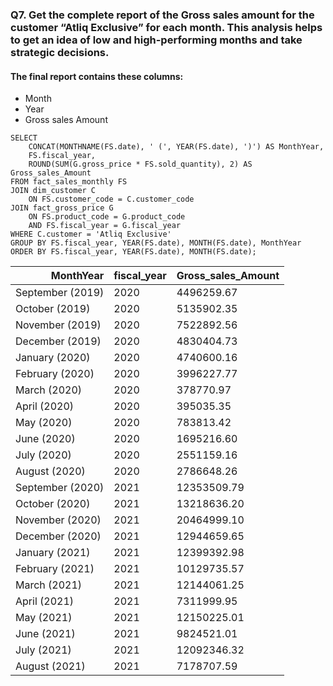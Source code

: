 ### Q7. Get the complete report of the Gross sales amount for the customer “Atliq Exclusive” for each month. This analysis helps to get an idea of low and high-performing months and take strategic decisions.
#### The final report contains these columns: 
- Month
- Year
- Gross sales Amount

```
SELECT 
    CONCAT(MONTHNAME(FS.date), ' (', YEAR(FS.date), ')') AS MonthYear,
    FS.fiscal_year,
    ROUND(SUM(G.gross_price * FS.sold_quantity), 2) AS Gross_sales_Amount
FROM fact_sales_monthly FS
JOIN dim_customer C 
    ON FS.customer_code = C.customer_code
JOIN fact_gross_price G 
    ON FS.product_code = G.product_code 
    AND FS.fiscal_year = G.fiscal_year
WHERE C.customer = 'Atliq Exclusive'
GROUP BY FS.fiscal_year, YEAR(FS.date), MONTH(FS.date), MonthYear
ORDER BY FS.fiscal_year, YEAR(FS.date), MONTH(FS.date);
```

<table>
  <thead>
    <tr style="text-align: right;">
      <th>MonthYear</th>
      <th>fiscal_year</th>
      <th>Gross_sales_Amount</th>
    </tr>
  </thead>
  <tbody>
    <tr>
      <td>September (2019)</td>
      <td>2020</td>
      <td>4496259.67</td>
    </tr>
    <tr>
      <td>October (2019)</td>
      <td>2020</td>
      <td>5135902.35</td>
    </tr>
    <tr>
      <td>November (2019)</td>
      <td>2020</td>
      <td>7522892.56</td>
    </tr>
    <tr>
      <td>December (2019)</td>
      <td>2020</td>
      <td>4830404.73</td>
    </tr>
    <tr>
      <td>January (2020)</td>
      <td>2020</td>
      <td>4740600.16</td>
    </tr>
    <tr>
      <td>February (2020)</td>
      <td>2020</td>
      <td>3996227.77</td>
    </tr>
    <tr>
      <td>March (2020)</td>
      <td>2020</td>
      <td>378770.97</td>
    </tr>
    <tr>
      <td>April (2020)</td>
      <td>2020</td>
      <td>395035.35</td>
    </tr>
    <tr>
      <td>May (2020)</td>
      <td>2020</td>
      <td>783813.42</td>
    </tr>
    <tr>
      <td>June (2020)</td>
      <td>2020</td>
      <td>1695216.60</td>
    </tr>
    <tr>
      <td>July (2020)</td>
      <td>2020</td>
      <td>2551159.16</td>
    </tr>
    <tr>
      <td>August (2020)</td>
      <td>2020</td>
      <td>2786648.26</td>
    </tr>
    <tr>
      <td>September (2020)</td>
      <td>2021</td>
      <td>12353509.79</td>
    </tr>
    <tr>
      <td>October (2020)</td>
      <td>2021</td>
      <td>13218636.20</td>
    </tr>
    <tr>
      <td>November (2020)</td>
      <td>2021</td>
      <td>20464999.10</td>
    </tr>
    <tr>
      <td>December (2020)</td>
      <td>2021</td>
      <td>12944659.65</td>
    </tr>
    <tr>
      <td>January (2021)</td>
      <td>2021</td>
      <td>12399392.98</td>
    </tr>
    <tr>
      <td>February (2021)</td>
      <td>2021</td>
      <td>10129735.57</td>
    </tr>
    <tr>
      <td>March (2021)</td>
      <td>2021</td>
      <td>12144061.25</td>
    </tr>
    <tr>
      <td>April (2021)</td>
      <td>2021</td>
      <td>7311999.95</td>
    </tr>
    <tr>
      <td>May (2021)</td>
      <td>2021</td>
      <td>12150225.01</td>
    </tr>
    <tr>
      <td>June (2021)</td>
      <td>2021</td>
      <td>9824521.01</td>
    </tr>
    <tr>
      <td>July (2021)</td>
      <td>2021</td>
      <td>12092346.32</td>
    </tr>
    <tr>
      <td>August (2021)</td>
      <td>2021</td>
      <td>7178707.59</td>
    </tr>
  </tbody>
</table>
